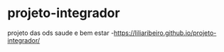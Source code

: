 # projeto-integrador
projeto das ods saude e bem estar
-https://liliaribeiro.github.io/projeto-integrador/
